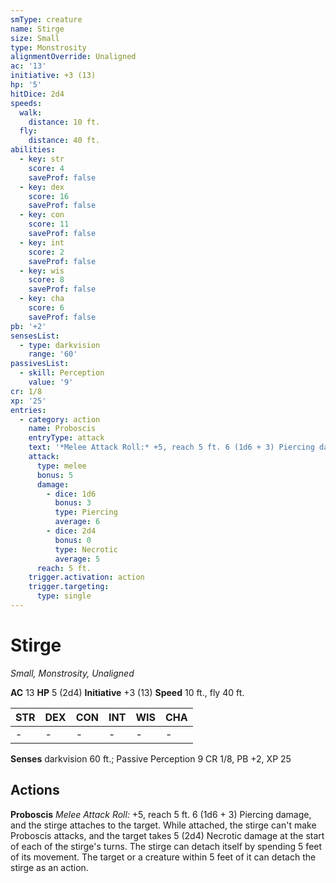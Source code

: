 ```yaml
---
smType: creature
name: Stirge
size: Small
type: Monstrosity
alignmentOverride: Unaligned
ac: '13'
initiative: +3 (13)
hp: '5'
hitDice: 2d4
speeds:
  walk:
    distance: 10 ft.
  fly:
    distance: 40 ft.
abilities:
  - key: str
    score: 4
    saveProf: false
  - key: dex
    score: 16
    saveProf: false
  - key: con
    score: 11
    saveProf: false
  - key: int
    score: 2
    saveProf: false
  - key: wis
    score: 8
    saveProf: false
  - key: cha
    score: 6
    saveProf: false
pb: '+2'
sensesList:
  - type: darkvision
    range: '60'
passivesList:
  - skill: Perception
    value: '9'
cr: 1/8
xp: '25'
entries:
  - category: action
    name: Proboscis
    entryType: attack
    text: '*Melee Attack Roll:* +5, reach 5 ft. 6 (1d6 + 3) Piercing damage, and the stirge attaches to the target. While attached, the stirge can''t make Proboscis attacks, and the target takes 5 (2d4) Necrotic damage at the start of each of the stirge''s turns. The stirge can detach itself by spending 5 feet of its movement. The target or a creature within 5 feet of it can detach the stirge as an action.'
    attack:
      type: melee
      bonus: 5
      damage:
        - dice: 1d6
          bonus: 3
          type: Piercing
          average: 6
        - dice: 2d4
          bonus: 0
          type: Necrotic
          average: 5
      reach: 5 ft.
    trigger.activation: action
    trigger.targeting:
      type: single
---
```


# Stirge
*Small, Monstrosity, Unaligned*

**AC** 13
**HP** 5 (2d4)
**Initiative** +3 (13)
**Speed** 10 ft., fly 40 ft.

| STR | DEX | CON | INT | WIS | CHA |
| --- | --- | --- | --- | --- | --- |
| - | - | - | - | - | - |

**Senses** darkvision 60 ft.; Passive Perception 9
CR 1/8, PB +2, XP 25

## Actions

**Proboscis**
*Melee Attack Roll:* +5, reach 5 ft. 6 (1d6 + 3) Piercing damage, and the stirge attaches to the target. While attached, the stirge can't make Proboscis attacks, and the target takes 5 (2d4) Necrotic damage at the start of each of the stirge's turns. The stirge can detach itself by spending 5 feet of its movement. The target or a creature within 5 feet of it can detach the stirge as an action.
